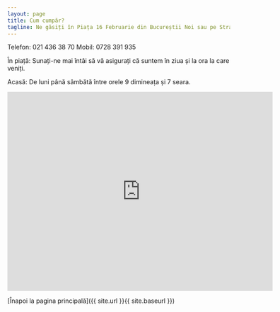 ```yaml
---
layout: page
title: Cum cumpăr?
tagline: Ne găsiți în Piața 16 Februarie din Bucureștii Noi sau pe Strada Rudeni nr 4, Chitila
---
```


Telefon: 021 436 38 70
Mobil: 0728 391 935

În piață: Sunați-ne mai întâi să vă asigurați că suntem în ziua și la ora la care veniți.

Acasă: De luni până sâmbătă între orele 9 dimineața și 7 seara. 

<iframe src="https://www.google.com/maps/embed?pb=!1m14!1m12!1m3!1d5691.31458067288!2d25.982041770939475!3d44.50168860051332!2m3!1f0!2f0!3f0!3m2!1i1024!2i768!4f13.1!5e0!3m2!1sen!2suk!4v1517527176606" width="600" height="450" frameborder="0" style="border:0" allowfullscreen></iframe>

[Înapoi la pagina principală]({{ site.url }}{{ site.baseurl }})
